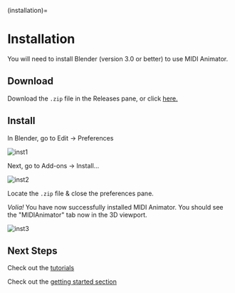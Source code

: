 (installation)=

# Installation

You will need to install Blender (version 3.0 or better) to use MIDI Animator.

## Download
Download the `.zip` file in the Releases pane, or click [here.](https://github.com/imacj/MIDIAnimator/releases)

## Install
In Blender, go to Edit -> Preferences

![inst1](https://raw.githubusercontent.com/jamesa08/MIDIAnimatorDocs/main/docs/images/inst_1.png)

Next, go to Add-ons -> Install...

![inst2](https://raw.githubusercontent.com/jamesa08/MIDIAnimatorDocs/main/docs/images/inst_2.png)

Locate the `.zip` file & close the preferences pane.

*Volia!* You have now successfully installed MIDI Animator. You should see the "MIDIAnimator" tab now in the 3D viewport.

![inst3](https://raw.githubusercontent.com/jamesa08/MIDIAnimatorDocs/main/docs/images/inst_3.png)


## Next Steps
Check out the [tutorials]()

Check out the [getting started section]()